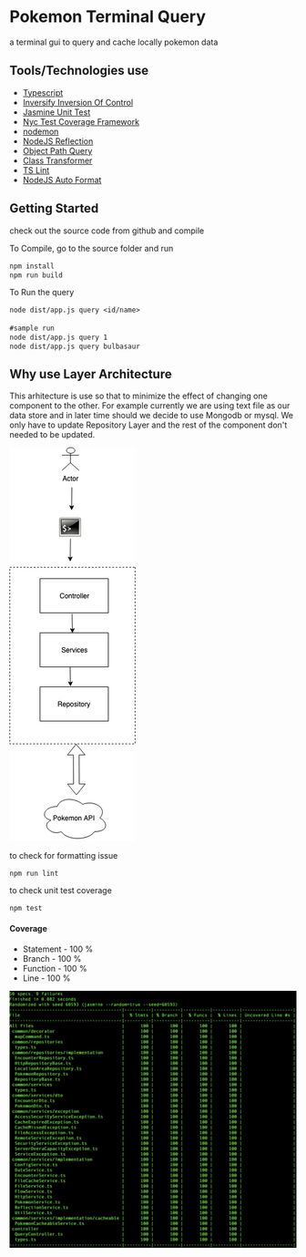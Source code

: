 # Pokemon Terminal Query
a terminal gui to query and cache locally pokemon data

## Tools/Technologies use
* [Typescript](https://www.typescriptlang.org/ "link title")
* [Inversify Inversion Of Control](http://inversify.io/ "link title")
* [Jasmine Unit Test](https://jasmine.github.io/ "link title")
* [Nyc Test Coverage Framework](https://github.com/istanbuljs/nyc "link title")
* [nodemon](https://nodemon.io/ "link title")
* [NodeJS Reflection](https://developer.mozilla.org/en-US/docs/Web/JavaScript/Reference/Global_Objects/Reflect "link title")
* [Object Path Query](https://www.npmjs.com/package/object-path "link title")
* [Class Transformer](https://www.npmjs.com/package/class-transformer "link title")
* [TS Lint](https://www.npmjs.com/package/tslint "link title")
* [NodeJS Auto Format](https://www.npmjs.com/package/prettier "link title")

## Getting Started
check out the source code from github and compile

To Compile, go to the source folder and run
```
npm install
npm run build
```

To Run the query
```
node dist/app.js query <id/name>

#sample run
node dist/app.js query 1
node dist/app.js query bulbasaur
```

## Why use Layer Architecture
This arhitecture is use so that to minimize the effect of changing one component to the other. For example currently we are using text file as our data store and in later time should we decide to use Mongodb or mysql. We only have to update Repository Layer and the rest of the component don't needed to be updated.

![Architecture](assets/architecture.png)

to check for formatting issue
```
npm run lint
```

to check unit test coverage
```
npm test
```

#### Coverage
* Statement - 100 %
* Branch - 100 %
* Function - 100 %
* Line - 100 %

![Test Coverage](assets/test-coverage.png)
